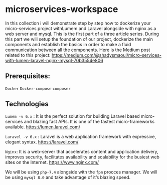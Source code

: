 # microservices-workspace

In this collection i will demonstrate step by step how to dockerize your micro-services project withLumem and Laravel alongside with nginx as a web server and mysql. This is the first part of a three article series.
During this part we will setup the foundation of our project, dockerize the main components and establish the basics in order to make a fluid communication between all the components.
Here is the Medium post related to this project:
https://medium.com/@shadysmaoui/micro-services-with-lumen-laravel-nginx-mysql-70b3554e806

## Prerequisites:

`Docker`
`Docker-compose`
`composer`

## Technologies
`Lumem -v 6.x` : It is the perfect solution for building Laravel based micro-services and blazing fast APIs. It is one of the fastest micro-frameworks available.
https://lumen.laravel.com/

`Laravel -v 6.x` : Laravel is a web application framework with expressive, elegant syntax.
https://laravel.com/

`Nginx`: It is a web-server that accelerates content and application delivery, improves security, facilitates availability and scalability for the busiest web sites on the Internet.
https://www.nginx.com/

We will be using `php-7.4` alongside with the `fpm` procces manager.
We will be using `mysql 8.0` and take advantage of it’s blazing speed.
